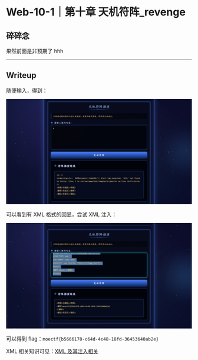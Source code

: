 # Web-10-1｜第十章 天机符阵_revenge

## 碎碎念

果然前面是非预期了 hhh
***
## Writeup

随便输入，得到：

![](../../../../assets/Pasted%20image%2020251015170000.png)

可以看到有 XML 格式的回显，尝试 XML 注入：

![](../../../../assets/Pasted%20image%2020251015181944.png)

可以得到 flag：`moectf{b5666170-c64d-4c48-18fd-36453640ab2e}`

XML 相关知识可见：[XML 及其注入相关](https://www.cnblogs.com/backlion/p/9302528.html)